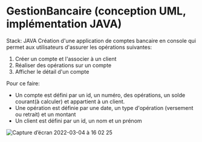 # GestionBancaire (conception UML, implémentation JAVA)
Stack: JAVA
Création d'une application de comptes bancaire en console qui permet aux utilisateurs
d'assurer les opérations suivantes:
1) Créer un compte et l'associer à un client
2) Réaliser des opérations sur un compte
3) Afficher le détail d'un compte

Pour ce faire:
- Un compte est défini par un id, un numéro, des opérations, un solde courant(à calculer) et
appartient à un client.
- Une opération est définie par une date, un type d'opération (versement ou retrait) et un 
montant
- Un client est défini par un id, un nom et un prénom


![Capture d’écran 2022-03-04 à 16 02 25](https://user-images.githubusercontent.com/77153796/156787507-6df51de8-5ac0-4d18-b95f-18930328b2c2.png)
